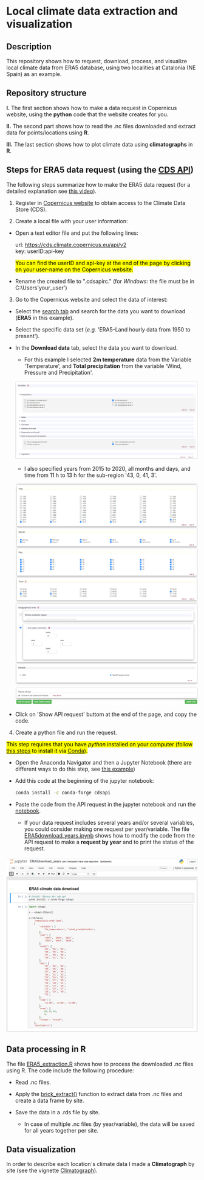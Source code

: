 # **Local climate data extraction and visualization** 

## Description

This repository shows how to request, download, process, and visualize local climate data from ERA5 database, using two localities at Catalonia (NE Spain) as an example.  

## Repository structure  

**I.** The first section shows how to make a data request in Copernicus website, using the **python** code that the website creates for you.  

**II.** The second part shows how to read the .nc files downloaded and extract data for points/locations using **R**. 

**III.** The last section shows how to plot climate data using **climatographs** in **R**.


## Steps for ERA5 data request (using the [CDS API](https://cds.climate.copernicus.eu/api-how-to))

The following steps summarize how to make the ERA5 data request (for a detailed explanation see [this video](https://www.youtube.com/watch?v=cVtiVTSVdlo&t=237s)).  

1. Register in [Copernicus website](https://cds.climate.copernicus.eu/#!/home) to obtain access to the Climate Data Store (CDS).  

2. Create a local file with your user information:  

  * Open a text editor file and put the following lines:  
  
    url: https://cds.climate.copernicus.eu/api/v2  
    key: userID:api-key  
    
    <mark>You can find the userID and api-key at the end of the page by clicking on your user-name on the Copernicus website.</mark>   
    
  * Rename the created file to ".cdsapirc." (for *Windows*: the file must be in C:\Users\'your_user')

3. Go to the Copernicus website and select the data of interest:  

  * Select the [search tab](https://cds.climate.copernicus.eu/cdsapp#!/search) and search for the data you want to download (**ERA5** in this example).  
  
  * Select the specific data set (*e.g.* 'ERA5-Land hourly data from 1950 to present').  
  
  * In the **Download data** tab, select the data you want to download.  
  
    - For this example I selected **2m temperature** data from the Variable 'Temperature', and **Total precipitation** from the variable 'Wind, Pressure and Precipitation'.
    
    ![](images/variable_request.png) 
    - I also specified years from 2015 to 2020, all months and days, and time from 11 h to 13 h for the sub-region '43, 0, 41, 3'.

    ![](images/time_request.png)
    ![](images/subregion_request.png)
    
  * Click on 'Show API request' buttom at the end of the page, and copy the code.  
  
4. Create a python file and run the request.

<mark>This step requires that you have *python* installed on your computer (follow [this steps](https://www.datacamp.com/community/tutorials/installing-anaconda-windows) to install it via [Conda](https://www.anaconda.com/products/individual)).</mark>    
  
  * Open the Anaconda Navigator and then a Jupyter Notebook (there are different ways to do this step, see [this example](https://problemsolvingwithpython.com/02-Jupyter-Notebooks/02.04-Opening-a-Jupyter-Notebook/#:~:text=Open%20a%20Jupyter%20Notebook%20with%20Anaconda%20Navigator,-One%20additional%20way&text=Open%20Anaconda%20Navigator%20using%20the,%2D%2D%3E%20%5BAnaconda%20Navigator%5D.&text=A%20Jupyter%20file%20browser%20will%20open%20in%20a%20web%20browser%20tab.&text=%3E%20%5BPython%203%5D-,A%20new%20notebook%20will%20open%20as,tab%20in%20your%20web%20browser.)) 
  
  * Add this code at the beginning of the jupyter notebook:  
  
    ```bash
    conda install -c conda-forge cdsapi
    ```
  
  * Paste the code from the API request in the jupyter notebook and run the [notebook](https://github.com/REDD1326/ERA5_extraction_and_visualization/tree/main/vignettes/ERA5download.ipynb). 
  
    - If your data request includes several years and/or several variables, you could consider making one request per year/variable. The file [ERA5download_years.ipynb](https://github.com/REDD1326/ERA5_extraction_and_visualization/tree/main/vignettes/ERA5download_years.ipynb) shows how to modify the code from the API request to make a **request by year** and to print the status of the request.    

![](images/ERA5request.png)

## Data processing in R

The file [ERA5_extraction.R](https://github.com/REDD1326/ERA5_extraction_and_visualization/blob/main/R/ERA5_extraction.R) shows how to process the downloaded .nc files using R. The code include the following procedure:  

* Read .nc files.  

* Apply the [brick_extract()](https://github.com/REDD1326/ERA5_extraction_and_visualization/blob/main/R/functions.R) function to extract data from .nc files and create a data frame by site.  

* Save the data in a .rds file by site.  

  - In case of multiple .nc files (by year/variable), the data will be saved for all years together per site. 

## Data visualization

In order to describe each location`s climate data I made a **Climatograph** by site (see the vignette [Climatograph](https://github.com/REDD1326/ERA5_extraction_and_visualization/blob/main/R/Climatograph.Rmd)).

